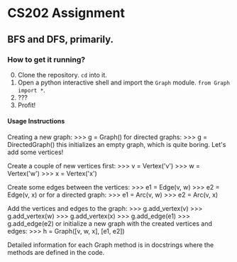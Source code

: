 # CS202 Assignment
BFS and DFS, primarily.
----

### How to get it running?
0. Clone the repository. `cd` into it.
1. Open a python interactive shell and import the `Graph` module. `from Graph
   import *`.
2. ???
3. Profit!

#### Usage Instructions
Creating a new graph:
    >>> g = Graph()
for directed graphs:
    >>> g = DirectedGraph()
this initializes an empty graph, which is quite boring. Let's add some
vertices! 

Create a couple of new vertices first:
    >>> v = Vertex('v')
    >>> w = Vertex('w')
    >>> x = Vertex('x')

Create some edges between the vertices:
    >>> e1 = Edge(v, w)
    >>> e2 = Edge(v, x)
or for a directed graph:
    >>> e1 = Arc(v, w)
    >>> e2 = Arc(v, x)

Add the vertices and edges to the graph:
    >>> g.add_vertex(v)
    >>> g.add_vertex(w)
    >>> g.add_vertex(x)
    >>> g.add_edge(e1)
    >>> g.add_edge(e2)
or initialize a new graph with the created vertices and edges:
    >>> h = Graph([v, w, x], [e1, e2])

Detailed information for each Graph method is in docstrings where the methods
are defined in the code.
